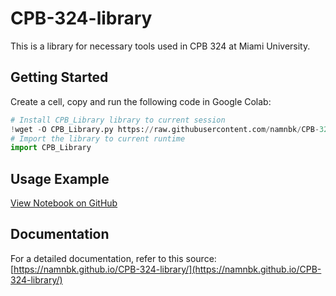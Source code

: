 # CPB-324-library
This is a library for necessary tools used in CPB 324 at Miami University. 

## Getting Started
Create a cell, copy and run the following code in Google Colab:

```python
# Install CPB_Library library to current session
!wget -O CPB_Library.py https://raw.githubusercontent.com/namnbk/CPB-324-library/refs/heads/main/src/CPB_Library.py
# Import the library to current runtime
import CPB_Library
```

## Usage Example
[View Notebook on GitHub](https://github.com/namnbk/CPB-324-library/blob/main/example/Example_1.ipynb)


## Documentation
For a detailed documentation, refer to this source: [https://namnbk.github.io/CPB-324-library/](https://namnbk.github.io/CPB-324-library/)
